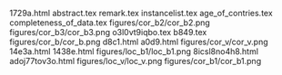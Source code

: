 1729a.html
abstract.tex
remark.tex
instancelist.tex
age_of_contries.tex
completeness_of_data.tex
figures/cor_b2/cor_b2.png
figures/cor_b3/cor_b3.png
o3l0vt9iqbo.tex
b849.tex
figures/cor_b/cor_b.png
d8c1.html
a0d9.html
figures/cor_v/cor_v.png
14e3a.html
1438e.html
figures/loc_b1/loc_b1.png
8icsl8no4h8.html
adoj77tov3o.html
figures/loc_v/loc_v.png
figures/cor_b1/cor_b1.png